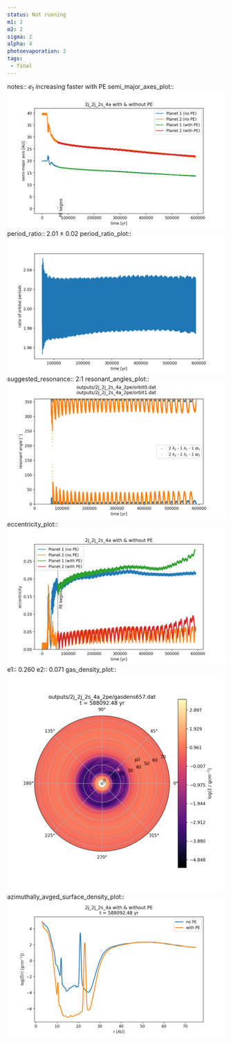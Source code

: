 ```yaml
---
status: Not running
m1: 2
m2: 2
sigma: 2
alpha: 4
photoevaporation: 2
tags:
 - final
---
```


notes:: $e_1$ increasing faster with PE
semi_major_axes_plot:: ![semi_major_axes_2j_2j_2s_4a_2pe.png](plots/semi_major_axes/semi_major_axes_2j_2j_2s_4a_2pe.png)
period_ratio:: 2.01 ± 0.02
period_ratio_plot:: ![period_ratio_2j_2j_2s_4a_2pe.png](plots/period_ratio/period_ratio_2j_2j_2s_4a_2pe.png)
suggested_resonance:: 2:1
resonant_angles_plot:: ![resonant_angles_2j_2j_2s_4a_2pe.png](plots/resonant_angles/resonant_angles_2j_2j_2s_4a_2pe.png)
eccentricity_plot:: ![eccentricity_2j_2j_2s_4a_2pe.png](plots/eccentricity/eccentricity_2j_2j_2s_4a_2pe.png)
e1:: 0.260
e2:: 0.071
gas_density_plot:: ![gas_density_2j_2j_2s_4a_2pe.png](plots/gas_density/gas_density_2j_2j_2s_4a_2pe.png)
azimuthally_avged_surface_density_plot:: ![azimuthally_avged_surface_density_2j_2j_2s_4a_2pe.png](plots/azimuthally_avged_surface_density/azimuthally_avged_surface_density_2j_2j_2s_4a_2pe.png)
